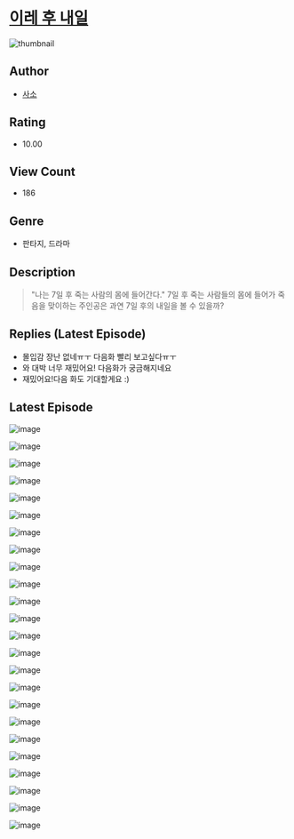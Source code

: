 # [이레 후 내일](https://comic.naver.com/challenge/list?titleId=810530)
![thumbnail](https://image-comic.pstatic.net/user_contents_data/challenge_comic/2023/05/25/366951/upload_3472615273060984161_480x623.jpeg)

## Author
- [사소](https://comic.naver.com/artistTitle?id=366951)

## Rating
- 10.00

## View Count
- 186

## Genre
- 판타지, 드라마

## Description
> "나는 7일 후 죽는 사람의 몸에 들어간다." 7일 후 죽는 사람들의 몸에 들어가 죽음을 맞이하는 주인공은 과연 7일 후의 내일을 볼 수 있을까?

## Replies (Latest Episode)
- 몰입감 장난 없네ㅠㅜ 다음화 빨리 보고싶다ㅠㅜ
- 와 대박 너무 재밌어요! 다음화가 궁금해지네요
- 재밌어요!다음 화도 기대할게요 :)

## Latest Episode
![image](https://image-comic.pstatic.net/user_contents_data/challenge_comic/2023/05/23/366951/upload_7017561728828531255.jpeg)

![image](https://image-comic.pstatic.net/user_contents_data/challenge_comic/2023/05/23/366951/upload_7149808990291505253.jpeg)

![image](https://image-comic.pstatic.net/user_contents_data/challenge_comic/2023/05/23/366951/upload_7076671474004736313.jpeg)

![image](https://image-comic.pstatic.net/user_contents_data/challenge_comic/2023/05/23/366951/upload_3544954359319181109.jpeg)

![image](https://image-comic.pstatic.net/user_contents_data/challenge_comic/2023/05/23/366951/upload_7077183846376433252.jpeg)

![image](https://image-comic.pstatic.net/user_contents_data/challenge_comic/2023/05/23/366951/upload_4122872171476628324.jpeg)

![image](https://image-comic.pstatic.net/user_contents_data/challenge_comic/2023/05/23/366951/upload_7219323225744291640.jpeg)

![image](https://image-comic.pstatic.net/user_contents_data/challenge_comic/2023/05/23/366951/upload_7219611473031672880.jpeg)

![image](https://image-comic.pstatic.net/user_contents_data/challenge_comic/2023/05/23/366951/upload_7234297457442894128.jpeg)

![image](https://image-comic.pstatic.net/user_contents_data/challenge_comic/2023/05/23/366951/upload_7292563859061356594.jpeg)

![image](https://image-comic.pstatic.net/user_contents_data/challenge_comic/2023/05/23/366951/upload_7004563487085441382.jpeg)

![image](https://image-comic.pstatic.net/user_contents_data/challenge_comic/2023/05/23/366951/upload_7363719884434388529.jpeg)

![image](https://image-comic.pstatic.net/user_contents_data/challenge_comic/2023/05/23/366951/upload_4122260653213890612.jpeg)

![image](https://image-comic.pstatic.net/user_contents_data/challenge_comic/2023/05/23/366951/upload_4121465702864859233.jpeg)

![image](https://image-comic.pstatic.net/user_contents_data/challenge_comic/2023/05/23/366951/upload_3473509206948668518.jpeg)

![image](https://image-comic.pstatic.net/user_contents_data/challenge_comic/2023/05/23/366951/upload_3558746624655581747.jpeg)

![image](https://image-comic.pstatic.net/user_contents_data/challenge_comic/2023/05/23/366951/upload_7149802380339722040.jpeg)

![image](https://image-comic.pstatic.net/user_contents_data/challenge_comic/2023/05/23/366951/upload_3978142167472879714.jpeg)

![image](https://image-comic.pstatic.net/user_contents_data/challenge_comic/2023/05/23/366951/upload_7148119922159412273.jpeg)

![image](https://image-comic.pstatic.net/user_contents_data/challenge_comic/2023/05/23/366951/upload_3978710610658616373.jpeg)

![image](https://image-comic.pstatic.net/user_contents_data/challenge_comic/2023/05/23/366951/upload_3688554988838282037.jpeg)

![image](https://image-comic.pstatic.net/user_contents_data/challenge_comic/2023/05/23/366951/upload_3761694498828596276.jpeg)

![image](https://image-comic.pstatic.net/user_contents_data/challenge_comic/2023/05/23/366951/upload_7364846853841707878.jpeg)

![image](https://image-comic.pstatic.net/user_contents_data/challenge_comic/2023/05/23/366951/upload_3990806337237038391.jpeg)
